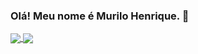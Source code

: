 ### Olá! Meu nome é Murilo Henrique. 👋

<a href="https://github.com/murihenrique/github-readme-stats">
  <img align="center" src="https://github-readme-stats.vercel.app/api/pin/?username=murihenrique&repo=github-readme-stats" />
</a>
<a href="https://github.com/murihenrique/convoychat">
  <img align="center" src="https://github-readme-stats.vercel.app/api/pin/?username=murihenrique&repo=convoychat" />
</a>
